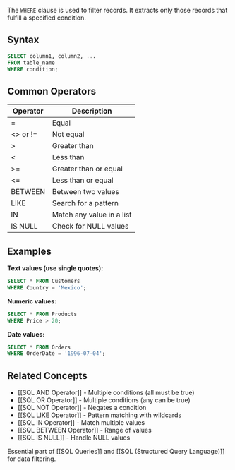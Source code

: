 The `WHERE` clause is used to filter records. It extracts only those records that fulfill a specified condition.

## Syntax
```sql
SELECT column1, column2, ...
FROM table_name
WHERE condition;
```

## Common Operators

| Operator | Description |
|----------|-------------|
| = | Equal |
| <> or != | Not equal |
| > | Greater than |
| < | Less than |
| >= | Greater than or equal |
| <= | Less than or equal |
| BETWEEN | Between two values |
| LIKE | Search for a pattern |
| IN | Match any value in a list |
| IS NULL | Check for NULL values |

## Examples

**Text values (use single quotes):**
```sql
SELECT * FROM Customers 
WHERE Country = 'Mexico';
```

**Numeric values:**
```sql
SELECT * FROM Products 
WHERE Price > 20;
```

**Date values:**
```sql
SELECT * FROM Orders 
WHERE OrderDate = '1996-07-04';
```

## Related Concepts
- [[SQL AND Operator]] - Multiple conditions (all must be true)
- [[SQL OR Operator]] - Multiple conditions (any can be true) 
- [[SQL NOT Operator]] - Negates a condition
- [[SQL LIKE Operator]] - Pattern matching with wildcards
- [[SQL IN Operator]] - Match multiple values
- [[SQL BETWEEN Operator]] - Range of values
- [[SQL IS NULL]] - Handle NULL values

Essential part of [[SQL Queries]] and [[SQL (Structured Query Language)]] for data filtering.
